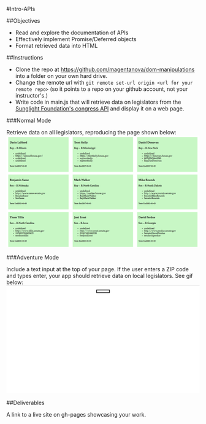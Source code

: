 #Intro-APIs

##Objectives

  - Read and explore the documentation of APIs
  - Effectively implement Promise/Deferred objects
  - Format retrieved data into HTML

##Instructions

* Clone the repo at https://github.com/magentanova/dom-manipulations into a folder on your own hard drive.
* Change the remote url with `git remote set-url origin <url for your remote repo>` (so it points to a repo on your github account, not your instructor's.) 
* Write code in main.js that will retrieve data on legislators from the [Sunglight Foundation's congress API](https://sunlightlabs.github.io/congress/) and display it on a web page.

###Normal Mode

Retrieve data on all legislators, reproducing the page shown below: ![](./static.png)

###Adventure Mode

Include a text input at the top of your page. If the user enters a ZIP code and types enter, your app should retrieve data on local legislators. See gif below: ![](./adventure_mode.gif)

##Deliverables 

A link to a live site on gh-pages showcasing your work.
